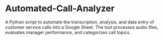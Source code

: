 # Automated-Call-Analyzer
A Python script to automate the transcription, analysis, and data entry of customer service calls into a Google Sheet. The tool processes audio files, evaluates manager performance, and categorizes call topics.
